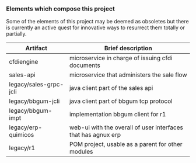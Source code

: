 ### Elements which compose this project

Some of the elements of this project may be deemed as obsoletes but there is currently an active quest for innovative ways to resurrect them totally or partially.

| Artifact | Brief description |
| ------ | ------ |
| cfdiengine | microservice in charge of issuing cfdi documents |
| sales-api | microservice that administers the sale flow |
| legacy/sales-grpc-jcli | java client part of the sales api |
| legacy/bbgum-jcli | java client part of bbgum tcp protocol |
| legacy/bbgum-impt | implementation bbgum client for r1 | 
| legacy/erp-quimicos | web-ui with the overall of user interfaces that has agnux erp |
| legacy/r1           | POM project, usable as a parent for other modules |
